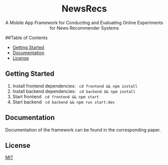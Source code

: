 <h1 style="text-align: center">NewsRecs</h1>

<p style="text-align: center">A Mobile App Framework for Conducting and Evaluating Online Experiments for News Recommender Systems</p>

##Table of Contents

- [Getting Started](#getting-started)
- [Documentation](#documentation)
- [License](#license)

## Getting Started

1. Install frontend dependencies:
   ` cd frontend && npm install`
2. Install backend dependencies:
   ` cd backend && npm install`
3. Start frontend
   ` cd frontend && npm start`
4. Start backend
   ` cd backend && npm run start:dev`

## Documentation

Documentation of the framework can be found in the corresponding paper.

## License

[MIT](https://github.com/noah-janzen/news-recs/blob/main/LICENSE)
